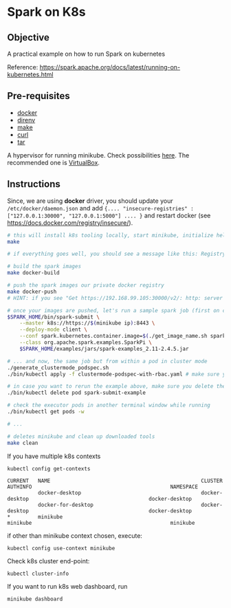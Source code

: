 # Spark on K8s

## Objective

A practical example on how to run Spark on kubernetes

Reference: <https://spark.apache.org/docs/latest/running-on-kubernetes.html>

## Pre-requisites

- [docker](https://docs.docker.com/install/)
- [direnv](https://direnv.net/docs/installation.html)
- [make](https://www.gnu.org/software/make/)
- [curl](https://curl.haxx.se/)
- [tar](https://www.gnu.org/software/tar/)

A hypervisor for running minikube. Check possibilities [here](https://minikube.sigs.k8s.io/docs/reference/drivers/). The recommended one is [VirtualBox](https://www.virtualbox.org/wiki/Downloads).

## Instructions

Since, we are using **docker** driver, you should update your ``/etc/docker/daemon.json`` and add ``{.... "insecure-registries" : ["127.0.0.1:30000", "127.0.0.1:5000"] .... }`` and restart docker (see https://docs.docker.com/registry/insecure/).

```bash
# this will install k8s tooling locally, start minikube, initialize helm and deploy a docker registry chart to your minikube
make

# if everything goes well, you should see a message like this: Registry successfully deployed in minikube. Make sure you add 192.168.99.105:30000 to your insecure registries before continuing. Check https://docs.docker.com/registry/insecure/ for more information on how to do it in your platform.

# build the spark images
make docker-build

# push the spark images our private docker registry
make docker-push
# HINT: if you see "Get https://192.168.99.105:30000/v2/: http: server gave HTTP response to HTTPS client" go back and check whether you have it listed in your insecure registries

# once your images are pushed, let's run a sample spark job (first on client mode)
$SPARK_HOME/bin/spark-submit \
    --master k8s://https://$(minikube ip):8443 \
    --deploy-mode client \
    --conf spark.kubernetes.container.image=$(./get_image_name.sh spark) \
    --class org.apache.spark.examples.SparkPi \
    $SPARK_HOME/examples/jars/spark-examples_2.11-2.4.5.jar

# ... and now, the same job but from within a pod in cluster mode
./generate_clustermode_podspec.sh
./bin/kubectl apply -f clustermode-podspec-with-rbac.yaml # make sure you check the contents of this file to understand better how it works

# in case you want to rerun the example above, make sure you delete the pod first
./bin/kubectl delete pod spark-submit-example

# check the executor pods in another terminal window while running
./bin/kubectl get pods -w

# ...

# deletes minikube and clean up downloaded tools
make clean
```

If you have multiple k8s contexts

``kubectl config get-contexts``

    CURRENT   NAME                                                 CLUSTER                                              AUTHINFO                                             NAMESPACE
              docker-desktop                                       docker-desktop                                       docker-desktop
              docker-for-desktop                                   docker-desktop                                       docker-desktop
    *         minikube                                             minikube                                             minikube

if other than minikube context chosen, execute: 

``kubectl config use-context minikube``

Check k8s cluster end-point: 

``kubectl cluster-info``

If you want to run k8s web dashboard, run

``minikube dashboard``